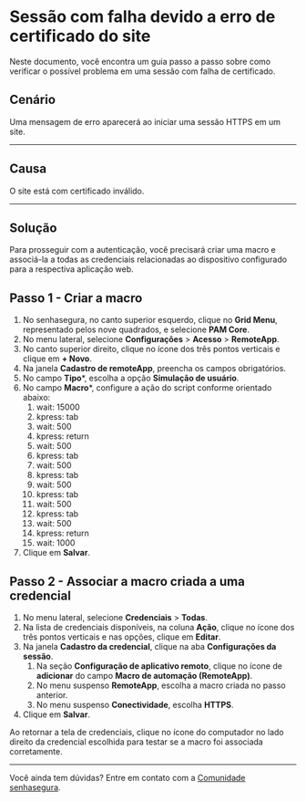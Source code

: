 # Sessão com falha devido a erro de certificado do site

Neste documento, você encontra um guia passo a passo sobre como verificar o possível problema em uma sessão com falha de certificado.

## Cenário
Uma mensagem de erro aparecerá ao iniciar uma sessão HTTPS em um site.

---
## Causa
O site está com certificado inválido.

---
## Solução
Para prosseguir com a autenticação, você precisará criar uma macro e associá-la a todas as credenciais relacionadas ao dispositivo configurado para a respectiva aplicação web.

## Passo 1 - Criar a macro

1. No senhasegura, no canto superior esquerdo, clique no **Grid Menu**, representado pelos nove quadrados, e selecione **PAM Core**.
2. No menu lateral, selecione **Configurações** > **Acesso** > **RemoteApp**.
3. No canto superior direito, clique no ícone dos três pontos verticais e clique em **+ Novo**.
4. Na janela **Cadastro de remoteApp**, preencha os campos obrigatórios.
5. No campo **Tipo***, escolha a opção **Simulação de usuário**.
6. No campo **Macro***, configure a ação do script conforme orientado abaixo:
    1. wait: 15000
    2. kpress: tab
    3. wait: 500
    4. kpress: return
    5. wait: 500
    6. kpress: tab
    7. wait: 500
    8. kpress: tab
    9. wait: 500
    10. kpress: tab
    11. wait: 500
    12. kpress: tab
    13. wait: 500
    14. kpress: return
    15. wait: 1000
7. Clique em **Salvar**.

## Passo 2 - Associar a macro criada a uma credencial

1. No menu lateral, selecione **Credenciais** > **Todas**.
2. Na lista de credenciais disponíveis, na coluna **Ação**, clique no ícone dos três pontos verticais e nas opções, clique em **Editar**.
3. Na janela **Cadastro da credencial**, clique na aba **Configurações da sessão**.
    1. Na seção **Configuração de aplicativo remoto**, clique no ícone de **adicionar** do campo **Macro de automação (RemoteApp)**.
    2. No menu suspenso **RemoteApp**, escolha a macro criada no passo anterior.
    3. No menu suspenso **Conectividade**, escolha **HTTPS**.
4. Clique em **Salvar**.

Ao retornar a tela de credenciais, clique no ícone do computador no lado direito da credencial escolhida para testar se a macro foi associada corretamente.

---
Você ainda tem dúvidas? Entre em contato com a [Comunidade senhasegura](https://community.senhasegura.io/).